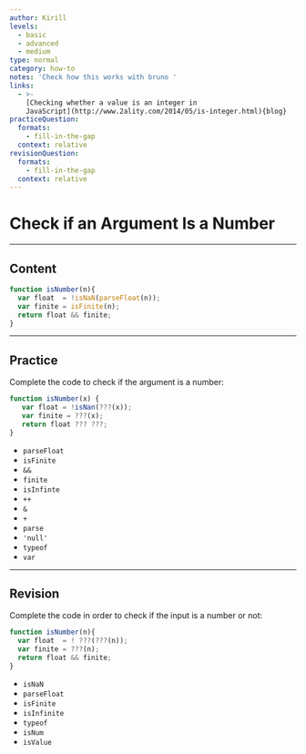 ```yaml
---
author: Kirill
levels:
  - basic
  - advanced
  - medium
type: normal
category: how-to
notes: 'Check how this works with bruno '
links:
  - >-
    [Checking whether a value is an integer in
    JavaScript](http://www.2ality.com/2014/05/is-integer.html){blog}
practiceQuestion:
  formats:
    - fill-in-the-gap
  context: relative
revisionQuestion:
  formats:
    - fill-in-the-gap
  context: relative
---
```


# Check if an Argument Is a Number


---

## Content

```js
function isNumber(n){
  var float  = !isNaN(parseFloat(n));
  var finite = isFinite(n);
  return float && finite;
}
```


---

## Practice

Complete the code to check if the argument is a number:

```javascript
function isNumber(x) {
   var float = !isNan(???(x));
   var finite = ???(x);
   return float ??? ???;
}
```

- `parseFloat`
- `isFinite`
- `&&`
- `finite`
- `isInfinte`
- `++`
- `&`
- `+`
- `parse`
- `'null'`
- `typeof`
- `var`


---

## Revision

Complete the code in order to check if the input is a number or not:

```javascript
function isNumber(n){
  var float  = ! ???(???(n));
  var finite = ???(n);
  return float && finite;
}
```

- `isNaN`
- `parseFloat`
- `isFinite`
- `isInfinite`
- `typeof`
- `isNum`
- `isValue`
